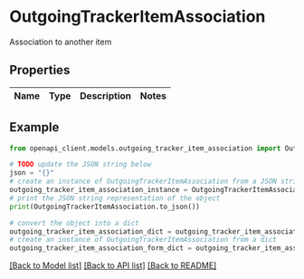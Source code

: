 # OutgoingTrackerItemAssociation

Association to another item

## Properties

Name | Type | Description | Notes
------------ | ------------- | ------------- | -------------

## Example

```python
from openapi_client.models.outgoing_tracker_item_association import OutgoingTrackerItemAssociation

# TODO update the JSON string below
json = "{}"
# create an instance of OutgoingTrackerItemAssociation from a JSON string
outgoing_tracker_item_association_instance = OutgoingTrackerItemAssociation.from_json(json)
# print the JSON string representation of the object
print(OutgoingTrackerItemAssociation.to_json())

# convert the object into a dict
outgoing_tracker_item_association_dict = outgoing_tracker_item_association_instance.to_dict()
# create an instance of OutgoingTrackerItemAssociation from a dict
outgoing_tracker_item_association_form_dict = outgoing_tracker_item_association.from_dict(outgoing_tracker_item_association_dict)
```
[[Back to Model list]](../README.md#documentation-for-models) [[Back to API list]](../README.md#documentation-for-api-endpoints) [[Back to README]](../README.md)


